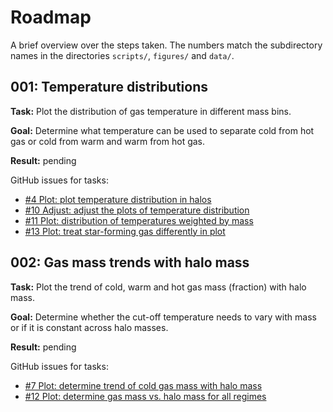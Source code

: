 # Roadmap

A brief overview over the steps taken. The numbers match the subdirectory names in the directories `scripts/`, `figures/` and `data/`. 

## 001: Temperature distributions

**Task:** Plot the distribution of gas temperature in different mass bins.

**Goal:** Determine what temperature can be used to separate cold from hot gas or cold from warm and warm from hot gas.

**Result:** pending

GitHub issues for tasks:

- [#4 Plot: plot temperature distribution in halos](https://github.com/MilanStaffehl/thesisProject/issues/4)
- [#10 Adjust: adjust the plots of temperature distribution](https://github.com/MilanStaffehl/thesisProject/issues/10)
- [#11 Plot: distribution of temperatures weighted by mass](https://github.com/MilanStaffehl/thesisProject/issues/11)
- [#13 Plot: treat star-forming gas differently in plot](https://github.com/MilanStaffehl/thesisProject/issues/13)

## 002: Gas mass trends with halo mass

**Task:** Plot the trend of cold, warm and hot gas mass (fraction) with halo mass.

**Goal:** Determine whether the cut-off temperature needs to vary with mass or if it is constant across halo masses.

**Result:** pending

GitHub issues for tasks:

- [#7 Plot: determine trend of cold gas mass with halo mass](https://github.com/MilanStaffehl/thesisProject/issues/7)
- [#12 Plot: determine gas mass vs. halo mass for all regimes](https://github.com/MilanStaffehl/thesisProject/issues/12)